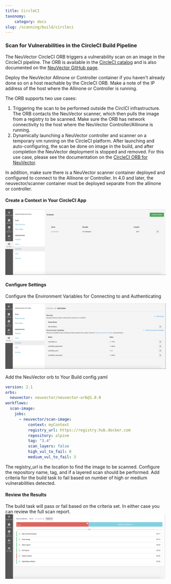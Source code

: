 ```yaml
---
title: CircleCI
taxonomy:
    category: docs
slug: /scanning/build/circleci
---
```


### Scan for Vulnerabilities in the CircleCI Build Pipeline

The NeuVector CircleCI ORB triggers a vulnerability scan on an image in the CircleCI pipeline. The ORB is available in the [CircleCI catalog](https://circleci.com/orbs/registry/orb/neuvector/neuvector-orb) and is also documented on the [NeuVector GitHub page](https://github.com/neuvector/circleci-orb).

Deploy the NeuVector Allinone or Controller container if you haven't already done so on a host reachable by the CircleCI ORB. Make a note of the IP address of the host where the Allinone or Controller is running.

The ORB supports two use cases:

1. Triggering the scan to be performed outside the CirclCI infrastructure. The ORB contacts the NeuVector scanner, which then pulls the image from a registry to be scanned. Make sure the ORB has network connectivity to the host where the NeuVector Controller/Allinone is running.
2. Dynamically launching a NeuVector controller and scanner on a temporary vm running on the CircleCI platform. After launching and auto-configuring, the scan be done on image in the build, and after completion the NeuVector deployment is stopped and removed.  For this use case, please see the documentation on the [CircleCI ORB for NeuVector](https://circleci.com/orbs/registry/orb/neuvector/neuvector-orb).

In addition, make sure there is a NeuVector scanner container deployed and configured to connect to the Allinone or Controller. In 4.0 and later, the neuvector/scanner container must be deployed separate from the allinone or controller.

#### Create a Context in Your CircleCI App

![context](context.png)

#### Configure Settings 

Configure the Environment Variables for Connecting to and Authenticating

![settings](circleci_settings.png)

Add the NeuVector orb to Your Build config.yaml

```yaml
version: 2.1
orbs:
  neuvector: neuvector/neuvector-orb@1.0.0
workflows:
  scan-image:
    jobs:
      - neuvector/scan-image:
          context: myContext
          registry_url: https://registry.hub.docker.com
          repository: alpine
          tag: "3.4"
          scan_layers: false
          high_vul_to_fail: 0
          medium_vul_to_fail: 3
```
The registry_url is the location to find the image to be scanned. Configure the repository name, tag, and if a layered scan should be performed. Add criteria for the build task to fail based on number of high or medium vulnerabilities detected.

#### Review the Results

The build task will pass or fail based on the criteria set. In either case you can review the full scan report.
![fail](circleci_fail.png)
